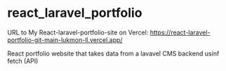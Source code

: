 # react_laravel_portfolio

URL to My React-laravel-portfolio-site on Vercel: https://react-laravel-portfolio-git-main-lukmon-ll.vercel.app/

React portfolio website that takes data from a lavavel CMS backend usinf fetch (API)
